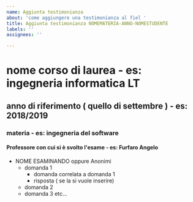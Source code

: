 ```yaml
---
name: Aggiunta testimonianza
about: 'come aggiungere una testimonianza al fiel '
title: Aggiunta testimonianza NOMEMATERIA-ANNO-NOMESTUDENTE
labels: ''
assignees: ''

---
```


# nome corso di laurea - es: ingegneria informatica LT

## anno di riferimento ( quello di settembre ) - es: 2018/2019

### materia - es: ingegneria del software

#### Professore con cui si è svolto l'esame - es: Furfaro Angelo 

- NOME ESAMINANDO oppure Anonimi 
    - domanda 1
        - domanda correlata a domanda 1
        - risposta ( se la si vuole inserire)
    - domanda 2
    - domanda 3
etc...
